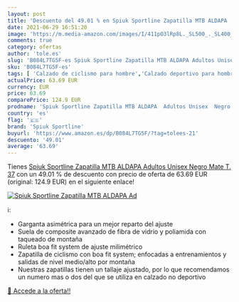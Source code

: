```yaml
---
layout: post
title: 'Descuento del 49.01 % en Spiuk Sportline Zapatilla MTB ALDAPA  Ad'
date: 2021-06-29 16:51:20
image: 'https://m.media-amazon.com/images/I/411pO3lRp8L._SL500_._SL400_.jpg'
comments: true
category: ofertas
author: 'tole.es'
slug: 'B084L7TG5F-es Spiuk Sportline Zapatilla MTB ALDAPA Adultos Unisex Negro...'
sku: 'B084L7TG5F-es'
tags: [ 'Calzado de ciclismo para hombre','Calzado deportivo para hombre','Zapatillas y calzado deportivo para hombre','Zapatos','Zapatos para hombre','Zapatos y complementos','spiuk sportline','zapatilla', ]
actualPrice: 63.69 EUR
currency: EUR
price: 63.69
comparePrice: 124.9 EUR
prodname: 'Spiuk Sportline Zapatilla MTB ALDAPA  Adultos Unisex  Negro Mate  T. 37'
country: 'es'
flag: '🇪🇸'
brand: 'Spiuk Sportline'
buyurl: 'https://www.amazon.es/dp/B084L7TG5F/?tag=tolees-21'
descuento: '49.01'
average: '63.69'
---
```


Tienes [Spiuk Sportline Zapatilla MTB ALDAPA  Adultos Unisex  Negro Mate  T. 37](https://www.amazon.es/dp/B084L7TG5F/?tag=tolees-21) con un 49.01 % de descuento con precio de oferta de 63.69 EUR (original: 124.9 EUR) en el siguiente enlace!

[![Spiuk Sportline Zapatilla MTB ALDAPA  Ad](https://m.media-amazon.com/images/I/411pO3lRp8L._SL500_._SL400_.jpg)](https://www.amazon.es/dp/B084L7TG5F/?tag=tolees-21)

ℹ️:

- Garganta asimétrica para un mejor reparto del ajuste
- Suela de composite avanzado de fibra de vidrio y poliamida con taqueado de montaña
- Ruleta boa fit system de ajuste milimétrico
- Zapatilla de ciclismo con boa fit system; enfocadas a entrenamientos y salidas de nivel medio/alto por montaña
- Nuestras zapatillas tienen un tallaje ajustado, por lo que recomendamos un numero mas o dos del que se utiliza en calzado no deportivo

[🛒 Accede a la oferta!!](https://www.amazon.es/dp/B084L7TG5F/?tag=tolees-21)
